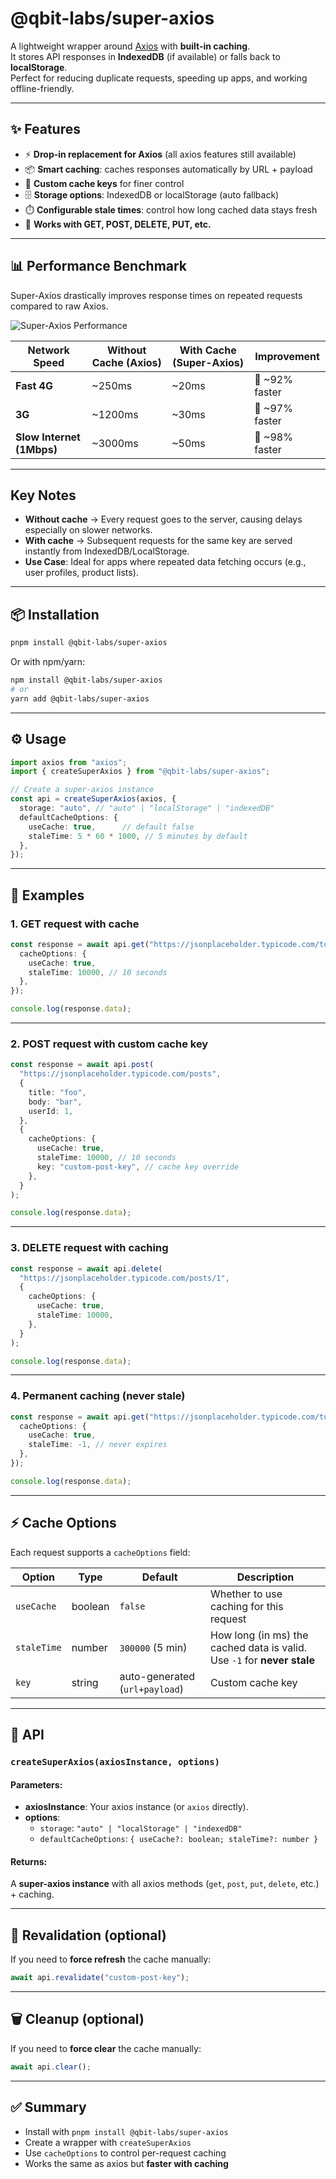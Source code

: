 # @qbit-labs/super-axios
<!-- 
[![npm version](https://img.shields.io/npm/v/super-axios.svg?style=flat-square)](https://www.npmjs.com/package/super-axios)
[![npm downloads](https://img.shields.io/npm/dm/super-axios.svg?style=flat-square)](https://www.npmjs.com/package/super-axios)
[![license](https://img.shields.io/npm/l/super-axios.svg?style=flat-square)](LICENSE) -->

A lightweight wrapper around [Axios](https://axios-http.com/) with **built-in caching**.  
It stores API responses in **IndexedDB** (if available) or falls back to **localStorage**.  
Perfect for reducing duplicate requests, speeding up apps, and working offline-friendly.  

---

## ✨ Features
- ⚡ **Drop-in replacement for Axios** (all axios features still available)  
- 📦 **Smart caching**: caches responses automatically by URL + payload  
- 🔑 **Custom cache keys** for finer control  
- 🗄️ **Storage options**: IndexedDB or localStorage (auto fallback)  
- ⏱️ **Configurable stale times**: control how long cached data stays fresh  
- 🚀 **Works with GET, POST, DELETE, PUT, etc.**  

---


## 📊 Performance Benchmark

Super-Axios drastically improves response times on repeated requests compared to raw Axios.

![Super-Axios Performance](docs/super-axios-performance.png)

| Network Speed | Without Cache (Axios) | With Cache (Super-Axios) | Improvement |
|---------------|------------------------|---------------------------|-------------|
| **Fast 4G**   | ~250ms                 | ~20ms                     | 🚀 ~92% faster |
| **3G**        | ~1200ms                | ~30ms                     | 🚀 ~97% faster |
| **Slow Internet (1Mbps)** | ~3000ms      | ~50ms                     | 🚀 ~98% faster |

---

## Key Notes
- **Without cache** → Every request goes to the server, causing delays especially on slower networks.  
- **With cache** → Subsequent requests for the same key are served instantly from IndexedDB/LocalStorage.  
- **Use Case**: Ideal for apps where repeated data fetching occurs (e.g., user profiles, product lists).

---

## 📦 Installation

```bash
pnpm install @qbit-labs/super-axios
```

Or with npm/yarn:

```bash
npm install @qbit-labs/super-axios
# or
yarn add @qbit-labs/super-axios
```

---

## ⚙️ Usage

```ts
import axios from "axios";
import { createSuperAxios } from "@qbit-labs/super-axios";

// Create a super-axios instance
const api = createSuperAxios(axios, {
  storage: "auto", // "auto" | "localStorage" | "indexedDB"
  defaultCacheOptions: {
    useCache: true,      // default false
    staleTime: 5 * 60 * 1000, // 5 minutes by default
  },
});
```

---

## 📘 Examples

### 1. GET request with cache
```ts
const response = await api.get("https://jsonplaceholder.typicode.com/todos/1", {
  cacheOptions: {
    useCache: true,
    staleTime: 10000, // 10 seconds
  },
});

console.log(response.data);
```

---

### 2. POST request with custom cache key
```ts
const response = await api.post(
  "https://jsonplaceholder.typicode.com/posts",
  {
    title: "foo",
    body: "bar",
    userId: 1,
  },
  {
    cacheOptions: {
      useCache: true,
      staleTime: 10000, // 10 seconds
      key: "custom-post-key", // cache key override
    },
  }
);

console.log(response.data);
```

---

### 3. DELETE request with caching
```ts
const response = await api.delete(
  "https://jsonplaceholder.typicode.com/posts/1",
  {
    cacheOptions: {
      useCache: true,
      staleTime: 10000,
    },
  }
);

console.log(response.data);
```

---

### 4. Permanent caching (never stale)
```ts
const response = await api.get("https://jsonplaceholder.typicode.com/todos/1", {
  cacheOptions: {
    useCache: true,
    staleTime: -1, // never expires
  },
});

console.log(response.data);
```

---

## ⚡ Cache Options

Each request supports a `cacheOptions` field:

| Option      | Type    | Default   | Description |
|-------------|---------|-----------|-------------|
| `useCache`  | boolean | `false`   | Whether to use caching for this request |
| `staleTime` | number  | `300000` (5 min) | How long (in ms) the cached data is valid. Use `-1` for **never stale** |
| `key`       | string  | auto-generated (`url+payload`) | Custom cache key |

---

## 🔧 API

### `createSuperAxios(axiosInstance, options)`

#### Parameters:
- **axiosInstance**: Your axios instance (or `axios` directly).  
- **options**:  
  - `storage`: `"auto" | "localStorage" | "indexedDB"`  
  - `defaultCacheOptions`: `{ useCache?: boolean; staleTime?: number }`  

#### Returns:
A **super-axios instance** with all axios methods (`get`, `post`, `put`, `delete`, etc.) + caching.

---

## 🔄 Revalidation (optional)

If you need to **force refresh** the cache manually:  

```ts
await api.revalidate("custom-post-key");
```

---

## 🗑️ Cleanup (optional)

If you need to **force clear** the cache manually:  

```ts
await api.clear();
```

---

## ✅ Summary
- Install with `pnpm install @qbit-labs/super-axios`  
- Create a wrapper with `createSuperAxios`  
- Use `cacheOptions` to control per-request caching  
- Works the same as axios but **faster with caching**  
